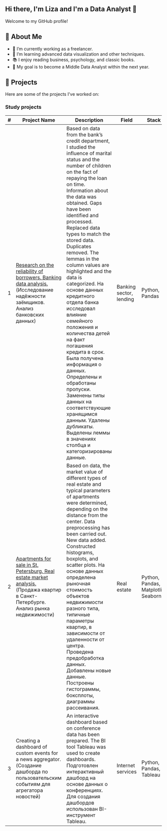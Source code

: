## Hi there, I'm Liza and I'm a Data Analyst 👋

Welcome to my GitHub profile! 

## 🚀 About Me
- 🔭 I’m currently working as a freelancer.
- 🌱 I’m learning advanced data visualization and other techniques.
- 📚 I enjoy reading business, psychology, and classic books.
- 🎯 My goal is to become a Middle Data Analyst within the next year.

## 💼 Projects

Here are some of the projects I've worked on:  

### Study projects

| # | Project Name | Description | Field | Stack |
|---|---|---|---|---|
| 1 | [Research on the  reliability of  borrowers.  Banking data  analysis.](banking_data_analysis/README.md) (Исследование  надёжности  заёмщиков.  Анализ  банковских данных) | Based on data from the bank’s  credit department, I studied  the influence of marital status  and the number of children on  the fact of repaying the loan  on time. Information about  the data was obtained. Gaps  have been identified and processed.  Replaced data types to match  the stored data. Duplicates removed.  The lemmas in the column values  are highlighted and the data is categorized.  На основе данных кредитного отдела  банка исследовал влияние семейного положения  и количества детей на факт погашения кредита  в срок. Была получена информация о данных.  Определены и обработаны пропуски. Заменены  типы данных на соответствующие хранящимся данным.  Удалены дубликаты. Выделены леммы в значениях  столбца и категоризированы данные. | Banking  sector,  lending | Python,  Pandas |
| 2 | [Apartments for sale in St. Petersburg.  Real estate market analysis.](real_estate_market_analysis/README.md) (Продажа квартир в Санкт-Петербурге.  Анализ рынка недвижимости) | Based on data, the market value of different  types of real estate and typical parameters  of apartments were determined, depending  on the distance from the center. Data  preprocessing has been carried out.  New data added. Constructed histograms,  boxplots, and scatter plots.  На основе данных определена рыночная стоимость объектов  недвижимости разного типа, типичные параметры  квартир, в зависимости от удаленности  от центра. Проведена предобработка данных.  Добавлены новые данные. Построены  гистограммы, боксплоты, диаграммы рассеивания. | Real estate | Python,  Pandas, Matplotlib, Seaborn |
| 3 | Creating a dashboard of custom events  for a news aggregator. (Создание дашборда по пользовательским  событиям для агрегатора новостей) | An interactive dashboard based on conference  data has been prepared. The BI tool Tableau  was used to create dashboards.  Подготовлен интерактивный дашборд на основе  данных о конференциях. Для создания дашбордов  использован BI-инструмент Tableau. | Internet  services | Python, Pandas, Tableau |
